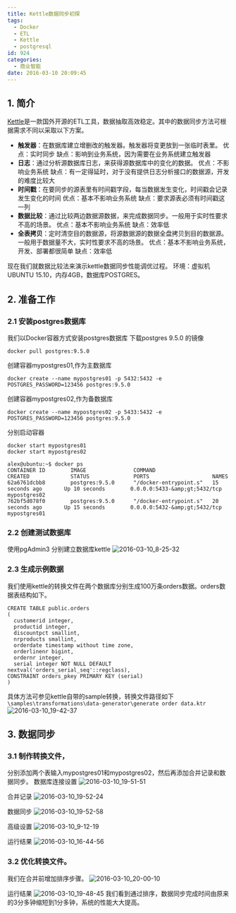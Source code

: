 ```yaml
---
title: Kettle数据同步初探
tags:
  - Docker
  - ETL
  - Kettle
  - postgresql
id: 924
categories:
  - 商业智能
date: 2016-03-10 20:09:45
---
```

## 1. 简介
[Kettle](http://community.pentaho.com/projects/data-integration/)是一款国外开源的ETL工具，数据抽取高效稳定。其中的数据同步方法可根据需求不同以采取以下方案。
* **触发器**：在数据库建立增删改的触发器。触发器将变更放到一张临时表里。
优点：实时同步
缺点：影响到业务系统，因为需要在业务系统建立触发器
* **日志**：通过分析源数据库日志，来获得源数据库中的变化的数据。
优点：不影响业务系统
缺点：有一定得延时，对于没有提供日志分析接口的数据源，开发的难度比较大
* **时间戳**：在要同步的源表里有时间戳字段，每当数据发生变化，时间戳会记录发生变化的时间
优点：基本不影响业务系统
缺点：要求源表必须有时间戳这一列
* **数据比较**：通过比较两边数据源数据，来完成数据同步。一般用于实时性要求不高的场景。
优点：基本不影响业务系统
缺点：效率低
* **全表拷贝**：定时清空目的数据源，将源数据源的数据全盘拷贝到目的数据源。一般用于数据量不大，实时性要求不高的场景。
优点：基本不影响业务系统，开发、部署都很简单
缺点：效率低

现在我们就数据比较法来演示kettle数据同步性能调优过程。
环境：虚拟机UBUNTU 15.10，内存4GB，数据库POSTGRES。

## 2. 准备工作
### 2.1 安装postgres数据库
我们以Docker容器方式安装postgres数据库
下载postgres 9.5.0 的镜像
	
	docker pull postgres:9.5.0
创建容器mypostgres01,作为主数据库

    docker create --name mypostgres01 -p 5432:5432 -e POSTGRES_PASSWORD=123456 postgres:9.5.0
   
创建容器mypostgres02,作为备数据库

	docker create --name mypostgres02 -p 5433:5432 -e POSTGRES_PASSWORD=123456 postgres:9.5.0
    
分别启动容器

    docker start mypostgres01 
    docker start mypostgres02
	
	alex@ubuntu:~$ docker ps
    CONTAINER ID        IMAGE               COMMAND                  CREATED             STATUS              PORTS                    NAMES
    62a6761dcbb8        postgres:9.5.0      "/docker-entrypoint.s"   15 seconds ago       Up 10 seconds        0.0.0.0:5433-&amp;gt;5432/tcp   mypostgres02
    762bf5d078f0        postgres:9.5.0      "/docker-entrypoint.s"   20 seconds ago       Up 15 seconds        0.0.0.0:5432-&amp;gt;5432/tcp   mypostgres01
    

### 2.2 创建测试数据库
使用pgAdmin3 分别建立数据库kettle
![2016-03-10_8-25-32](/uploads/2016/03/2016-03-10_8-25-32.jpg)

### 2.3 生成示例数据
我们使用kettle的转换文件在两个数据库分别生成100万条orders数据。orders数据表结构如下。

    CREATE TABLE public.orders
    (
      customerid integer,
      productid integer,
      discountpct smallint,
      nrproducts smallint,
      orderdate timestamp without time zone,
      orderlinenr bigint,
      ordernr integer,
      serial integer NOT NULL DEFAULT nextval('orders_serial_seq'::regclass),
    CONSTRAINT orders_pkey PRIMARY KEY (serial)
    )

具体方法可参见kettle自带的sample转换，转换文件路径如下
`\samples\transformations\data-generator\generate order data.ktr`
![2016-03-10_19-42-37](/uploads/2016/03/2016-03-10_19-42-37.jpg)

## 3. 数据同步
### 3.1 制作转换文件，
分别添加两个表输入mypostgres01和mypostgres02，然后再添加合并记录和数据同步。
数据库连接设置
![2016-03-10_19-51-51](/uploads/2016/03/2016-03-10_19-51-51.jpg)

合并记录
![2016-03-10_19-52-24](/uploads/2016/03/2016-03-10_19-52-24.jpg)

数据同步
![2016-03-10_19-52-58](/uploads/2016/03/2016-03-10_19-52-58.jpg)

高级设置
![2016-03-10_9-12-19](/uploads/2016/03/2016-03-10_9-12-19-1.jpg)

运行结果
![2016-03-10_16-44-56](/uploads/2016/03/2016-03-10_16-44-56.jpg)

### 3.2 优化转换文件。
我们在合并前增加排序步骤。
![2016-03-10_20-00-10](/uploads/2016/03/2016-03-10_20-00-10.jpg)

运行结果
![2016-03-10_19-48-45](/uploads/2016/03/2016-03-10_19-48-45.jpg)
我们看到通过排序，数据同步完成时间由原来的3分多钟缩短到1分多钟，系统的性能大大提高。